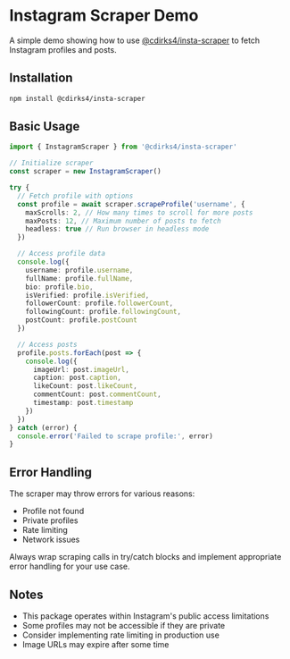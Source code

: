# Instagram Scraper Demo

A simple demo showing how to use [@cdirks4/insta-scraper](https://www.npmjs.com/package/@cdirks4/insta-scraper) to fetch Instagram profiles and posts.

## Installation

```bash
npm install @cdirks4/insta-scraper
```

## Basic Usage

```typescript
import { InstagramScraper } from '@cdirks4/insta-scraper'

// Initialize scraper
const scraper = new InstagramScraper()

try {
  // Fetch profile with options
  const profile = await scraper.scrapeProfile('username', {
    maxScrolls: 2, // How many times to scroll for more posts
    maxPosts: 12, // Maximum number of posts to fetch
    headless: true // Run browser in headless mode
  })

  // Access profile data
  console.log({
    username: profile.username,
    fullName: profile.fullName,
    bio: profile.bio,
    isVerified: profile.isVerified,
    followerCount: profile.followerCount,
    followingCount: profile.followingCount,
    postCount: profile.postCount
  })

  // Access posts
  profile.posts.forEach(post => {
    console.log({
      imageUrl: post.imageUrl,
      caption: post.caption,
      likeCount: post.likeCount,
      commentCount: post.commentCount,
      timestamp: post.timestamp
    })
  })
} catch (error) {
  console.error('Failed to scrape profile:', error)
}
```

## Error Handling

The scraper may throw errors for various reasons:

- Profile not found
- Private profiles
- Rate limiting
- Network issues

Always wrap scraping calls in try/catch blocks and implement appropriate error handling for your use case.

## Notes

- This package operates within Instagram's public access limitations
- Some profiles may not be accessible if they are private
- Consider implementing rate limiting in production use
- Image URLs may expire after some time
